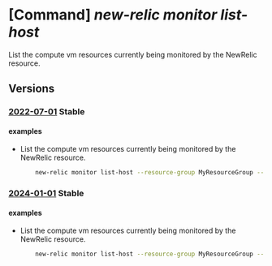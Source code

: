 # [Command] _new-relic monitor list-host_

List the compute vm resources currently being monitored by the NewRelic resource.

## Versions

### [2022-07-01](/Resources/mgmt-plane/L3N1YnNjcmlwdGlvbnMve30vcmVzb3VyY2Vncm91cHMve30vcHJvdmlkZXJzL25ld3JlbGljLm9ic2VydmFiaWxpdHkvbW9uaXRvcnMve30vbGlzdGhvc3Rz/2022-07-01.xml) **Stable**

<!-- mgmt-plane /subscriptions/{}/resourcegroups/{}/providers/newrelic.observability/monitors/{}/listhosts 2022-07-01 -->

#### examples

- List the compute vm resources currently being monitored by the NewRelic resource.
    ```bash
        new-relic monitor list-host --resource-group MyResourceGroup --monitor-name MyNewRelicMonitor --user-email UserEmail@123.com --vm-ids MyVmIds
    ```

### [2024-01-01](/Resources/mgmt-plane/L3N1YnNjcmlwdGlvbnMve30vcmVzb3VyY2Vncm91cHMve30vcHJvdmlkZXJzL25ld3JlbGljLm9ic2VydmFiaWxpdHkvbW9uaXRvcnMve30vbGlzdGhvc3Rz/2024-01-01.xml) **Stable**

<!-- mgmt-plane /subscriptions/{}/resourcegroups/{}/providers/newrelic.observability/monitors/{}/listhosts 2024-01-01 -->

#### examples

- List the compute vm resources currently being monitored by the NewRelic resource.
    ```bash
        new-relic monitor list-host --resource-group MyResourceGroup --monitor-name MyNewRelicMonitor --user-email UserEmail@123.com --vm-ids MyVmIds
    ```

